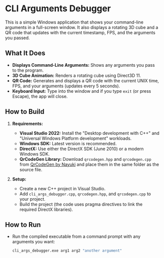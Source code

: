 # CLI Arguments Debugger

This is a simple Windows application that shows your command-line arguments in a full-screen window. It also displays a rotating 3D cube and a QR code that updates with the current timestamp, FPS, and the arguments you passed.

## What It Does

- **Displays Command-Line Arguments:** Shows any arguments you pass to the program.
- **3D Cube Animation:** Renders a rotating cube using Direct3D 11.
- **QR Code:** Generates and displays a QR code with the current UNIX time, FPS, and your arguments (updates every 5 seconds).
- **Keyboard Input:** Type into the window and if you type `exit` (or press Escape), the app will close.

## How to Build

1. **Requirements:**
   - **Visual Studio 2022:** Install the "Desktop development with C++" and "Universal Windows Platform development" workloads.
   - **Windows SDK:** Latest version is recommended.
   - **DirectX:** Use either the DirectX SDK (June 2010) or a modern Windows SDK.
   - **QrCodeGen Library:** Download `qrcodegen.hpp` and `qrcodegen.cpp` from [QrCodeGen by Nayuki](https://github.com/nayuki/QR-Code-generator) and place them in the same folder as the source file.

2. **Setup:**
   - Create a new C++ project in Visual Studio.
   - Add `cli_args_debugger.cpp`, `qrcodegen.hpp`, and `qrcodegen.cpp` to your project.
   - Build the project (the code uses pragma directives to link the required DirectX libraries).

## How to Run

- Run the compiled executable from a command prompt with any arguments you want:
  ```bat
  cli_args_debugger.exe arg1 arg2 "another argument"
